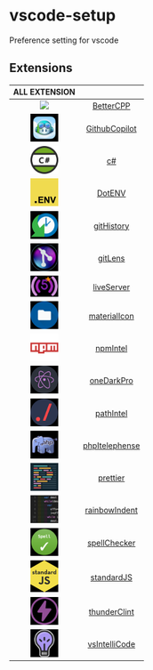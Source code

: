 # vscode-setup
Preference setting for vscode

## Extensions

| ALL EXTENSION |  |
|:-:|:-:|
|<img src="./img/extensions/betterCPP.bmp" style="width:50px;">   | [BetterCPP](https://marketplace.visualstudio.com/items?itemName=jeff-hykin.better-cpp-syntax)  |
|<img src="./img/extensions/copilot.bmp" style="width:50px;">   | [GithubCopilot](https://marketplace.visualstudio.com/items?itemName=GitHub.copilot)  |
|<img src="./img/extensions/csharp.png" style="width:50px;">   | [c#](https://marketplace.visualstudio.com/items?itemName=ms-dotnettools.csharp)  |
|<img src="./img/extensions/DotENV.bmp" style="width:50px;">   | [DotENV](https://marketplace.visualstudio.com/items?itemName=mikestead.dotenv)  |
|<img src="./img/extensions/gitHistory.bmp" style="width:50px;">   | [gitHistory](https://marketplace.visualstudio.com/items?itemName=donjayamanne.githistory)  |
|<img src="./img/extensions/gitLens.bmp" style="width:50px;">   | [gitLens](https://marketplace.visualstudio.com/items?itemName=eamodio.gitlens)  |
|<img src="./img/extensions/liveServer.bmp" style="width:50px;">   | [liveServer](https://marketplace.visualstudio.com/items?itemName=yandeu.five-server)  |
|<img src="./img/extensions/materialIcon.bmp" style="width:50px;">   | [materialIcon](https://marketplace.visualstudio.com/items?itemName=PKief.material-icon-theme)  |
|<img src="./img/extensions/npmIntel.bmp" style="width:50px;">   | [npmIntel](https://marketplace.visualstudio.com/items?itemName=christian-kohler.npm-intellisense)  |
|<img src="./img/extensions/oneDarkPro.bmp" style="width:50px;">   | [oneDarkPro](https://marketplace.visualstudio.com/items?itemName=zhuangtongfa.Material-theme)  |
|<img src="./img/extensions/pathIntel.bmp" style="width:50px;">   | [pathIntel](https://marketplace.visualstudio.com/items?itemName=christian-kohler.path-intellisense)  |
|<img src="./img/extensions/phpItelephense.bmp" style="width:50px;">   | [phpItelephense](https://marketplace.visualstudio.com/items?itemName=bmewburn.vscode-intelephense-client)  |
|<img src="./img/extensions/prettier.bmp" style="width:50px;">   | [prettier](https://marketplace.visualstudio.com/items?itemName=esbenp.prettier-vscode)  |
|<img src="./img/extensions/rainbowIndent.bmp" style="width:50px;">   | [rainbowIndent](https://marketplace.visualstudio.com/items?itemName=oderwat.indent-rainbow)  |
|<img src="./img/extensions/spellChecker.bmp" style="width:50px;">   | [spellChecker](https://marketplace.visualstudio.com/items?itemName=streetsidesoftware.code-spell-checker)  |
|<img src="./img/extensions/standardJS.bmp" style="width:50px;">   | [standardJS](https://marketplace.visualstudio.com/items?itemName=standard.vscode-standard)  |
|<img src="./img/extensions/thunderClint.bmp" style="width:50px;">   | [thunderClint](https://marketplace.visualstudio.com/items?itemName=rangav.vscode-thunder-client)  |
|<img src="./img/extensions/vsIntelliCode.bmp" style="width:50px;">   | [vsIntelliCode](https://marketplace.visualstudio.com/items?itemName=VisualStudioExptTeam.vscodeintellicode)  |